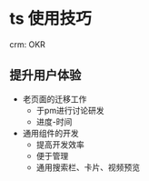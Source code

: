 # ts 使用技巧

crm: OKR

## 提升用户体验

- 老页面的迁移工作
  + 于pm进行讨论研发
  + 进度-时间
- 通用组件的开发
  + 提高开发效率
  + 便于管理
  + 通用搜索栏、卡片、视频预览


